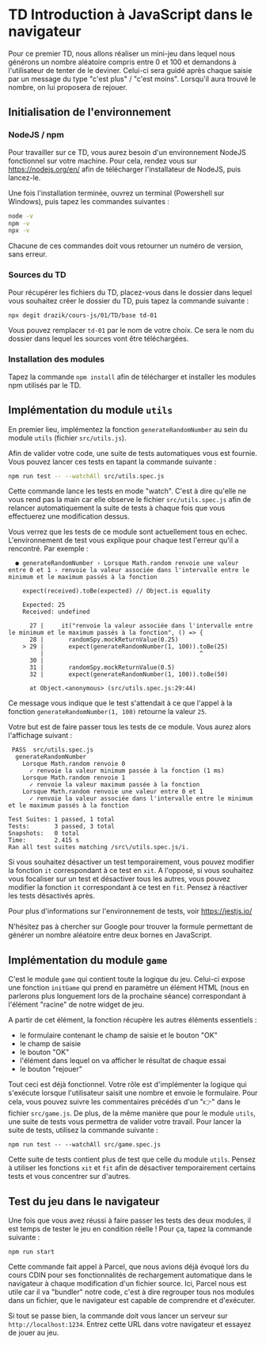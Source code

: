 # TD Introduction à JavaScript dans le navigateur

Pour ce premier TD, nous allons réaliser un mini-jeu dans lequel nous générons
un nombre aléatoire compris entre 0 et 100 et demandons à l'utilisateur de
tenter de le deviner. Celui-ci sera guidé après chaque saisie par un message du
type "c'est plus" / "c'est moins". Lorsqu'il aura trouvé le nombre, on lui
proposera de rejouer.

## Initialisation de l'environnement

### NodeJS / npm

Pour travailler sur ce TD, vous aurez besoin d'un environnement NodeJS
fonctionnel sur votre machine. Pour cela, rendez vous sur
https://nodejs.org/en/ afin de télécharger l'installateur de NodeJS, puis
lancez-le.

Une fois l'installation terminée, ouvrez un terminal (Powershell sur Windows),
puis tapez les commandes suivantes :

```bash
node -v
npm -v
npx -v
```

Chacune de ces commandes doit vous retourner un numéro de version, sans erreur.

### Sources du TD

Pour récupérer les fichiers du TD, placez-vous dans le dossier dans lequel vous
souhaitez créer le dossier du TD, puis tapez la commande suivante :

```bash
npx degit drazik/cours-js/01/TD/base td-01
```

Vous pouvez remplacer `td-01` par le nom de votre choix. Ce sera le nom du
dossier dans lequel les sources vont être téléchargées.

### Installation des modules

Tapez la commande `npm install` afin de télécharger et installer les modules
npm utilisés par le TD.

## Implémentation du module `utils`

En premier lieu, implémentez la fonction `generateRandomNumber` au
sein du module `utils` (fichier `src/utils.js`).

Afin de valider votre code, une suite de tests automatiques vous est fournie. Vous pouvez lancer ces tests en tapant la commande suivante :

```bash
npm run test -- --watchAll src/utils.spec.js
```

Cette commande lance les tests en mode "watch". C'est à dire qu'elle ne vous
rend pas la main car elle observe le fichier `src/utils.spec.js` afin de
relancer automatiquement la suite de tests à chaque fois que vous effectuerez
une modification dessus.

Vous verrez que les tests de ce module sont actuellement tous en echec.
L'environnement de test vous explique pour chaque test l'erreur qu'il a
rencontré. Par exemple : 


```
  ● generateRandomNumber › Lorsque Math.random renvoie une valeur entre 0 et 1 › renvoie la valeur associée dans l'intervalle entre le minimum et le maximum passés à la fonction

    expect(received).toBe(expected) // Object.is equality

    Expected: 25
    Received: undefined

      27 |     it("renvoie la valeur associée dans l'intervalle entre le minimum et le maximum passés à la fonction", () => {
      28 |       randomSpy.mockReturnValue(0.25)
    > 29 |       expect(generateRandomNumber(1, 100)).toBe(25)
         |                                            ^
      30 |
      31 |       randomSpy.mockReturnValue(0.5)
      32 |       expect(generateRandomNumber(1, 100)).toBe(50)

      at Object.<anonymous> (src/utils.spec.js:29:44)
```

Ce message vous indique que le test s'attendait à ce que l'appel à la fonction
`generateRandomNumber(1, 100)` retourne la valeur `25`.

Votre but est de faire passer tous les tests de ce module. Vous aurez alors l'affichage suivant :

```
 PASS  src/utils.spec.js
  generateRandomNumber
    Lorsque Math.random renvoie 0
      ✓ renvoie la valeur minimum passée à la fonction (1 ms)
    Lorsque Math.random renvoie 1
      ✓ renvoie la valeur maximum passée à la fonction
    Lorsque Math.random renvoie une valeur entre 0 et 1
      ✓ renvoie la valeur associée dans l'intervalle entre le minimum et le maximum passés à la fonction

Test Suites: 1 passed, 1 total
Tests:       3 passed, 3 total
Snapshots:   0 total
Time:        2.415 s
Ran all test suites matching /src\/utils.spec.js/i.
```

Si vous souhaitez désactiver un test temporairement, vous pouvez modifier la
fonction `it` correspondant à ce test en `xit`. A l'opposé, si vous souhaitez
vous focaliser sur un test et désactiver tous les autres, vous pouvez modifier
la fonction `it` correspondant à ce test en `fit`. Pensez à réactiver les tests
désactivés après.

Pour plus d'informations sur l'environnement de tests, voir https://jestjs.io/

N'hésitez pas à chercher sur Google pour trouver la formule permettant de
générer un nombre aléatoire entre deux bornes en JavaScript.

## Implémentation du module `game`

C'est le module `game` qui contient toute la logique du jeu. Celui-ci expose
une fonction `initGame` qui prend en paramètre un élément HTML (nous en
parlerons plus longuement lors de la prochaine séance) correspondant à
l'élément "racine" de notre widget de jeu.

A partir de cet élément, la fonction récupère les autres éléments essentiels : 

* le formulaire contenant le champ de saisie et le bouton "OK"
* le champ de saisie
* le bouton "OK"
* l'élément dans lequel on va afficher le résultat de chaque essai
* le bouton "rejouer"

Tout ceci est déjà fonctionnel. Votre rôle est d'implémenter la logique qui
s'exécute lorsque l'utilisateur saisit une nombre et envoie le formulaire. Pour
cela, vous pouvez suivre les commentaires précédés d'un "👉" dans le fichier
`src/game.js`. De plus, de la même manière que pour le module `utils`, une suite de tests vous permettra de valider votre travail. Pour lancer la suite de tests, utilisez la commande suivante :

```
npm run test -- --watchAll src/game.spec.js
```

Cette suite de tests contient plus de test que celle du module `utils`. Pensez
à utiliser les fonctions `xit` et `fit` afin de désactiver temporairement
certains tests et vous concentrer sur d'autres.

## Test du jeu dans le navigateur

Une fois que vous avez réussi à faire passer les tests des deux modules, il est
temps de tester le jeu en condition réelle ! Pour ça, tapez la commande suivante :

```
npm run start
```

Cette commande fait appel à Parcel, que nous avions déjà évoqué lors du cours
CDIN pour ses fonctionnalités de rechargement automatique dans le navigateur à
chaque modification d'un fichier source. Ici, Parcel nous est utile car il va
"bundler" notre code, c'est à dire regrouper tous nos modules dans un fichier,
que le navigateur est capable de comprendre et d'exécuter.

Si tout se passe bien, la commande doit vous lancer un serveur sur
`http://localhost:1234`. Entrez cette URL dans votre navigateur et essayez de
jouer au jeu.
